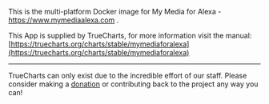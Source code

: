 This is the multi-platform Docker image for My Media for Alexa - https://www.mymediaalexa.com .

This App is supplied by TrueCharts, for more information visit the manual: [https://truecharts.org/charts/stable/mymediaforalexa](https://truecharts.org/charts/stable/mymediaforalexa)

---

TrueCharts can only exist due to the incredible effort of our staff.
Please consider making a [donation](https://truecharts.org/about/sponsor) or contributing back to the project any way you can!
